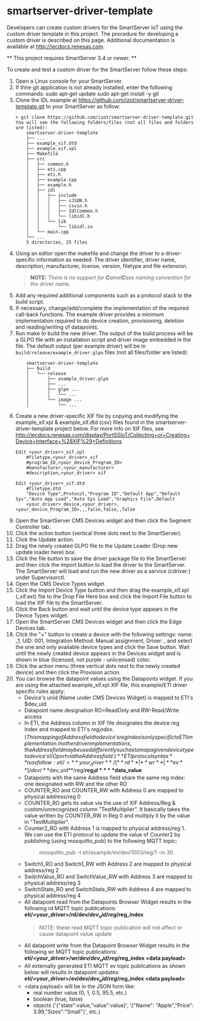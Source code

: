 # smartserver-driver-template
Developers can create custom drivers for the SmartServer IoT using the custom driver template in this project. The procedure for developing a custom driver is described on this page.  Additional documentation is available at http://iecdocs.renesas.com.

** This project requires SmartServer 3.4 or newer. **

To create and test a custom driver for the SmartServer follow these steps:
1.  Open a Linux console for your SmartServer.
2.  If thhe git application is not already installed, enter the following commands:
	sudo apt-get update
	sudo apt-get install -y git
2.  Clone the IDL example at https://github.com/izot/smartserver-driver-template.git to your 
    SmartServer as follow:
	```
	> git clone https://github.com/izot/smartserver-driver-template.git
	You will see the following folders/files (not all files and folders are listed):
		smartserver-driver-template
		├── ...
		├── example_xif.dtd
		├── example_xif.xpl
		├── Makefile
		├── src
		│   ├── common.h
		│   ├── eti.cpp
		│   ├── eti.h
		│   ├── example.cpp
		│   ├── example.h
		│   ├── idl
		│   │   ├── include
		│   │   │   ├── cJSON.h
		│   │   │   ├── csvin.h
		│   │   │   ├── IdlCommon.h
		│   │   │   └── libidl.h
		│   │   └── lib
		│   │       └── libidl.so
		│   └── main.cpp
		└── ...
		5 directories, 25 files
3.  Using an editor open the makefile and change the driver to a driver-specific information as needed:
	The driver identifier, driver name, description, manufacturer, license, version, filetype and file extension.
    >**NOTE:** _There is no support for **C**amel**C**ase naming convention for the driver name._
4.  Add any required additional components such as a protocol stack to the build script.
5.  If necessary, change/add/complete the implementation of the required call-back functions.  The example driver
    provides a minimum implementation required to do device creation, provisioning, deletion and reading/writing of datapoints.
6.  Run make to build the new driver.
	The output of the build process will be a GLPO file with an installation script and driver image embedded in the file.  The default output (per example driver) will be in ``build/release/example_driver.glpo`` files (not all files/folder are listed):
	```     
		smartserver-driver-template
		├── build
		│   └── release
		│       ├── example_driver.glpo
		│       ├── ...
		│       ├── glpo ...
		│       │   └── ...
		│       └── image ...
		│           └── ...
7.  Create a new driver-specific XIF file by copying and modifying the example_xif.xpl & example_xif.dtd (csv) files found in the 
    smartserver-driver-template project below.  For more info on XIF files, see http://iecdocs.renesas.com/display/PortSSIoT/Collecting+or+Creating+Device+Interface+%28XIF%29+Definitions
	```     
	Edit <your_driver>_xif.xpl
		#filetype,<your_driver>_xif
		#program_ID,<your_device_Program_ID>
		#manufacturer,<your_manufacturer>
		#description,<your_driver> xif
	
	Edit <your_driver>_xif.dtd
		#filetype,dtd
		"Device Type",Protocol,"Program ID","Default App","Default Sys","Auto App Load","Auto Sys Load","Graphics File",Default 
		<your_driver>_device,<your_driver>,<your_device_Program_ID>,,,false,false,,false
8.  Open the SmartServer CMS Devices widget and then click the Segment Controller tab.
9.  Click the action button (vertical three dots next to the SmartServer).
10. Click the Update action.
11. Drag the newly created GLPO file to the Update Loader (Drop new update loader here) box.
12. Click the file button to save the driver package file to the SmartServer and then click the import button to load the driver to the SmartServer.  The SmartServer will load and run the new driver as a service (cdriver:<your driver identifier>) under Supervisorctl.
13. Open the CMS Device Types widget.
14. Click the Import Device Type buitton and then drag the example_xif.xpl (<driver identifier>_xif.ext) file to the Drop File Here box and click the Import File button to load the XIF file to the SmartServer.
15. Click the Back button and wait until the device type appears in the Device Types widget.
16. Open the SmartServer CMS Devices widget and then click the Edge Devices tab.
17. Click the "+" button to create a device with the following settings:
		  name: <your device name>_1,  UID: 001, Integration Method: Manual assignment, Driver: <your driver identifier>, and select the one and only available device types and click the Save button.
	    Wait until the newly created device appears in the Devices widget and is shown in blue (licensed, not purple - unlicensed) color.
18. Click the action menu (three vertical dots next to the newly created device) and then click the Provision action.
19. You can browse the datapoint values using the Datapoints widget.  If you are using the attached example_xif.xpl XIF file, this example/ETI driver specific rules apply:
	  * Device's unid (Name under CMS Devices Widget) is mapped to ETI's $dev_uid
	  * Datapoint name designation RO=ReadOnly and RW-Read/Write access
	  * In ETI, the Address column in XIF file designates the device reg index and mapped to ETI's $reg_index.  (This 
	    mapping of Address field to device's reg index is only specific to ETI implementation.  In other driver
		implementations, the Address field may be used differently such as to map a given device type to device's 
		I/O port via the Address field.) 
	    **ETI protocol syntax** is as follow: eti/<**your_driver**\>/[**rd**|**wr**|**ev**]/dev/**$dev_uid**/reg/**$reg_id**  **$data_value**
	  * Datapoints with the same Address field share the same reg index: one designated with RW and the other RO
	  * COUNTER_RO and COUNTER_RW with Address 0 are mapped to physical address/reg 0
	  * COUNTER_RO gets its value via the use of XIF Address/Reg & custom/unrecognized column "TestMultiplier".  It
	    basically takes the value written by COUNTER_RW in Reg 0 and multiply it by the value in "TestMultiplier".
	  * Counter2_RO with Address 1 is mapped to physical address/reg 1.  We can use the ETI protocol to update the
	    value of Counter2 by publishing (using mosquitto_pub) to the following MQTT topic: 
		   >mosquitto_pub -t eti/example/ev/dev/1003/reg/1 -m 30
	  * Switch1_RO and Switch1_RW with Address 2 are mapped to physical address/reg 2
	  * SwitchValue_RO and SwitchValue_RW with Address 3 are mapped to physical address/reg 3
	  * SwitchState_RO and SwitchState_RW with Address 4 are mapped to physical address/reg 4
	  * All datapoint read from the Datapoints Browser Widget results in the following rd MQTT topic publications:
	       **eti/<your_driver\>/rd/dev/$dev_uid/reg/$reg_index**
		>NOTE: these read MQTT topic publication will not affect or cause datapoint value update
	  * All datapoint write from the Datapoint Browser Widget results in the following wr MQTT topic publications:
	       **eti/<your_driver\>/wr/dev/$dev_uid/reg/$reg_index <data payload\>**
	  * All externally generated ETI MQTT ev topic publications as shown below will results in datapoint updates:
	       **eti/<your_driver\>/ev/dev/$dev_uid/reg/$reg_index <data payload\>**
	  * <data payload\> will be in the JSON form like:
	    * real number value (0, 1, 0.5, 95.5, etc.)
	    * boolean (true, false)
	    * objects ('{"state":value,"value":value}', '{"Name": "Apple","Price": 3.99,"Sizes":"Small"}', etc.)
            
